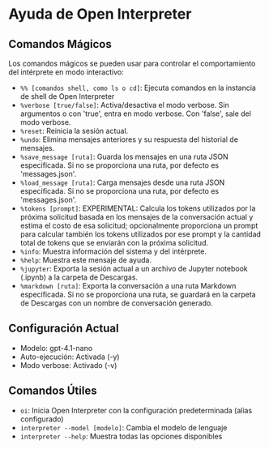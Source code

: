 # Ayuda de Open Interpreter

## Comandos Mágicos
Los comandos mágicos se pueden usar para controlar el comportamiento del intérprete en modo interactivo:

- `%% [comandos shell, como ls o cd]`: Ejecuta comandos en la instancia de shell de Open Interpreter
- `%verbose [true/false]`: Activa/desactiva el modo verbose. Sin argumentos o con 'true', entra en modo verbose. Con 'false', sale del modo verbose.
- `%reset`: Reinicia la sesión actual.
- `%undo`: Elimina mensajes anteriores y su respuesta del historial de mensajes.
- `%save_message [ruta]`: Guarda los mensajes en una ruta JSON especificada. Si no se proporciona una ruta, por defecto es 'messages.json'.
- `%load_message [ruta]`: Carga mensajes desde una ruta JSON especificada. Si no se proporciona una ruta, por defecto es 'messages.json'.
- `%tokens [prompt]`: EXPERIMENTAL: Calcula los tokens utilizados por la próxima solicitud basada en los mensajes de la conversación actual y estima el costo de esa solicitud; opcionalmente proporciona un prompt para calcular también los tokens utilizados por ese prompt y la cantidad total de tokens que se enviarán con la próxima solicitud.
- `%info`: Muestra información del sistema y del intérprete.
- `%help`: Muestra este mensaje de ayuda.
- `%jupyter`: Exporta la sesión actual a un archivo de Jupyter notebook (.ipynb) a la carpeta de Descargas.
- `%markdown [ruta]`: Exporta la conversación a una ruta Markdown especificada. Si no se proporciona una ruta, se guardará en la carpeta de Descargas con un nombre de conversación generado.

## Configuración Actual
- Modelo: gpt-4.1-nano
- Auto-ejecución: Activada (-y)
- Modo verbose: Activado (-v)

## Comandos Útiles
- `oi`: Inicia Open Interpreter con la configuración predeterminada (alias configurado)
- `interpreter --model [modelo]`: Cambia el modelo de lenguaje
- `interpreter --help`: Muestra todas las opciones disponibles
